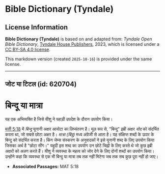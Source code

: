 # Bible Dictionary (Tyndale)

## License Information

**Bible Dictionary (Tyndale)** is based on and adapted from: _Tyndale Open Bible Dictionary_, [Tyndale House Publishers](https://tyndaleopenresources.com/), 2023, which is licensed under a [CC BY-SA 4.0 license](https://creativecommons.org/licenses/by-sa/4.0/legalcode.en).

This markdown version (created `2025-10-16`) is provided under the same license.



--------------------------------

## जोट या टिटल (id: 620704)

बिन्दू या मात्रा
================

यह एक अभिव्यक्ति है जिसे यीशु ने पहाड़ी उपदेश के दौरान उपयोग किया।

[मत्ती 5:18](https://ref.ly/Matt5:18) में *बिन्दु* यूनानी अक्षर आयोटा का लिप्यंतरण है। मूल रूप से, "बिन्दु" इब्री अक्षर *योद* को संदर्भित करता था, जो सबसे छोटा अक्षर है। *मात्रा (बिंदु)* मध्य अंग्रेजी से आता है। यह संक्षिप्त शब्दों के ऊपर के बिन्दु को संदर्भित करता है। किंग जेम्स संस्करण के अनुवादकों ने इसे यूनानी शब्द के लिए उपयोग किया जिसका अर्थ है "छोटा सींग।" यहूदी इस शब्द का उपयोग उन छोटे चिह्नों के लिए करते थे जो कुछ इब्री अक्षरों को अलग करते हैं। यीशु ने व्यवस्था के महत्व को जोर देने के लिए दोनों शब्दों का उपयोग किया। उन्होंने कहा कि व्यवस्था से एक भी बिन्दु या मात्रा तब तक नहीं मिटेगा जब तक सब कुछ पूरा नहीं हो जाए।

* **Associated Passages:** MAT 5:18

